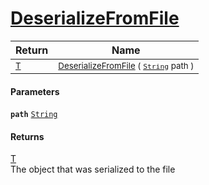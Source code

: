 # [DeserializeFromFile](./NetCoreSerializationHelper-100664210.md)



| Return | Name | 
| --- | --- | 
| <sub>[T](./NetCoreSerializationHelper-100664210.md)</sub> | <sub>[DeserializeFromFile](./NetCoreSerializationHelper-100664210.md) ( [`String`](https://docs.microsoft.com/en-us/dotnet/api/System.String) path )</sub> | 


#### Parameters
**`path`**  [`String`](https://docs.microsoft.com/en-us/dotnet/api/System.String)<br>
#### Returns
[T](./NetCoreSerializationHelper-100664210.md)<br>
The object that was serialized to the file